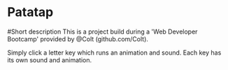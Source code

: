 # Patatap

#Short description
This is a project build during a 'Web Developer Bootcamp' provided by @Colt (github.com/Colt).

Simply click a letter key which runs an animation and sound. Each key has its own sound and animation.
